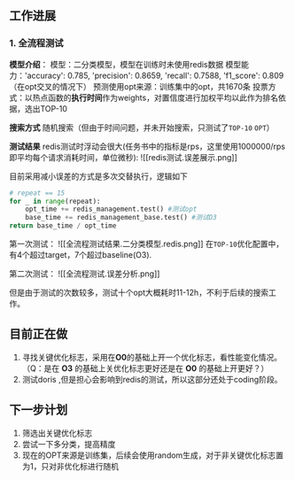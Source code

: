 ## 工作进展
### 1. 全流程测试
**模型介绍**：
模型：二分类模型，模型在训练时未使用redis数据
模型能力：'accuracy': 0.785, 'precision': 0.8659, 'recall': 0.7588, 'f1_score': 0.809（在opt交叉的情况下）
预测使用opt来源：训练集中的opt，共1670条
投票方式：以热点函数的**执行时间**作为weights，对置信度进行加权平均以此作为排名依据，选出TOP-10

**搜索方式**
随机搜索（但由于时间问题，并未开始搜索，只测试了`TOP-10` `OPT`）

**测试结果**
redis测试时浮动会很大(任务书中的指标是rps，这里使用1000000/rps即平均每个请求消耗时间，单位微秒):
![[redis测试.误差展示.png]]

目前采用减小误差的方式是多次交替执行，逻辑如下
```python
# repeat == 15
for _ in range(repeat):
    opt_time += redis_management.test() #测试opt
    base_time += redis_management_base.test() #测试O3
return base_time / opt_time
```

第一次测试：
![[全流程测试结果.二分类模型.redis.png]]
在`TOP-10`优化配置中，有4个超过target，7个超过baseline(O3).

第二次测试：
![[全流程测试.误差分析.png]]

但是由于测试的次数较多，测试十个opt大概耗时11-12h，不利于后续的搜索工作。
## 目前正在做
1. 寻找关键优化标志，采用在**O0**的基础上开一个优化标志，看性能变化情况。（Q：是在 **O3** 的基础上关优化标志更好还是在 **O0** 的基础上开更好？）
2. 测试doris ,但是担心会影响到redis的测试，所以这部分还处于coding阶段。

## 下一步计划
1. 筛选出关键优化标志
2. 尝试一下多分类，提高精度
3. 现在的OPT来源是训练集，后续会使用random生成，对于非关键优化标志置为1，只对非优化标进行随机
